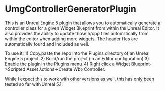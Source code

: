 # UmgControllerGeneratorPlugin
This is an Unreal Engine 5 plugin that allows you to automatically generate a controller class for a given Widget Blueprint from within the Unreal Editor. It also provides the ability to update those h/cpp files automatically from within the editor when adding more widgets. The header files are automatically found and included as well.

To use it:
	1) Copy/paste the repo into the Plugins directory of an Unreal Engine 5 project.
	2) Build/run the project (in an Editor configuration)
	3) Enable the plugin in the Plugins menu.
	4) Right click a Widget Blueprint->Scripted Asset Actions->Create Wbp Controller.
	
While I expect this to work with other versions as well, this has only been tested so far with Unreal 5.1.